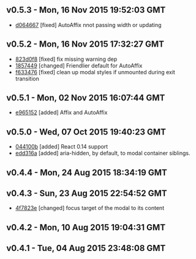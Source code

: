 v0.5.3 - Mon, 16 Nov 2015 19:52:03 GMT
--------------------------------------

- [d064667](../../commit/d064667) [fixed] AutoAffix nnot passing width or updating



v0.5.2 - Mon, 16 Nov 2015 17:32:27 GMT
--------------------------------------

- [823d0f8](../../commit/823d0f8) [fixed] fix missing warning dep
- [1857449](../../commit/1857449) [changed] Friendlier default for AutoAffix
- [f633476](../../commit/f633476) [fixed] clean up modal styles if unmounted during exit transition



v0.5.1 - Mon, 02 Nov 2015 16:07:44 GMT
--------------------------------------

- [e965152](../../commit/e965152) [added] Affix and AutoAffix



v0.5.0 - Wed, 07 Oct 2015 19:40:23 GMT
--------------------------------------

- [044100b](../../commit/044100b) [added] React 0.14 support
- [edd316a](../../commit/edd316a) [added] aria-hidden, by default, to modal container siblings.



v0.4.4 - Mon, 24 Aug 2015 18:34:19 GMT
--------------------------------------





v0.4.3 - Sun, 23 Aug 2015 22:54:52 GMT
--------------------------------------

- [4f7823e](../../commit/4f7823e) [changed] focus target of the modal to its content



v0.4.2 - Mon, 10 Aug 2015 19:04:31 GMT
--------------------------------------





v0.4.1 - Tue, 04 Aug 2015 23:48:08 GMT
--------------------------------------






